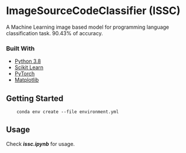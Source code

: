 # ImageSourceCodeClassifier (ISSC)

A Machine Learning image based model for programming language classification task. 90.43% of accuracy. 

### Built With

* [Python 3.8](https://www.python.org)
* [Scikit Learn](https://scikit-learn.org/stable/) 
* [PyTorch](https://pytorch.org/)
* [Matplotlib](https://matplotlib.org/)

## Getting Started

```
    conda env create --file environment.yml
```

## Usage

Check ***issc.ipynb*** for usage.